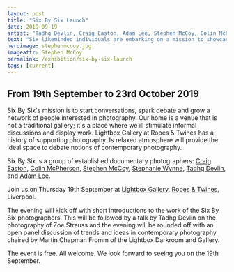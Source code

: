 ```yaml
---
layout: post
title: "Six By Six Launch"
date: 2019-09-19
artist: "Tadhg Devlin, Craig Easton, Adam Lee, Stephen McCoy, Colin McPherson, Stephanie Wynne"
text: "Six likeminded individuals are embarking on a mission to showcase small selections of the very best documentary photography in regular, short run exhibitions."
heroimage: stephenmccoy.jpg
imageattr: Stephen McCoy
permalink: /exhibition/six-by-six-launch
tags: [current]
---
```


## From 19th September to 23rd October 2019

Six By Six's mission is to start conversations, spark debate and grow a network of people interested in photography. Our home is a venue that is not a traditional gallery; it's a place where we ill stimulate informal discussions and display work. Lightbox Gallery at Ropes & Twines has a history of supporting photography. Is relaxed atmosphere will provide the ideal space to debate notions of contemporary photography. 

Six By Six is a group of established documentary photographers: [Craig Easton](https://www.craigeaston.com), [Colin McPherson](http://www.colinmcpherson.com), [Stephen McCoy](http://mccoywynne.co.uk), [Stephanie Wynne](http://mccoywynne.co.uk), [Tadhg Devlin](https://www.tadhgdevlin.com), and [Adam Lee](http://www.adamleephotography.com/Home.html).

Join us on Thursday 19th September at [Lightbox Gallery](https://lightbox.photo/gallery/), [Ropes & Twines](http://www.ropes-and-twines.co.uk), Liverpool.

The evening will kick off with short introductions to the work of the Six By Six photographers. This will be followed by a talk by Tadhg Devlin on the photography of Zoe Strauss and the evening will be rounded off with an open panel discussion of trends and ideas in contemporary photography chaired by Martin Chapman Fromm of the Lightbox Darkroom and Gallery.

The event is free. All welcome. We look forward to seeing you on the 19th September.
